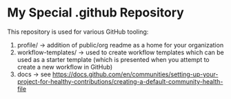 # My Special .github Repository

This repository is used for various GitHub tooling:
1. profile/ -> addition of public/org readme as a home for your organization
2. workflow-templates/ -> used to create workflow templates which can be used as a starter template (which is presented when you attempt to create a new workflow in GitHub)
3. docs -> see https://docs.github.com/en/communities/setting-up-your-project-for-healthy-contributions/creating-a-default-community-health-file 
